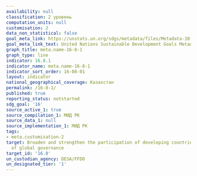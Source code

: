 ```yaml
---
availability: null
classification: 2 уровень
computation_units: null
customisation: 2
data_non_statistical: false
goal_meta_link: https://unstats.un.org/sdgs/metadata/files/Metadata-10-06-01.pdf
goal_meta_link_text: United Nations Sustainable Development Goals Metadata (pdf 1361kB)
graph_title: meta.name-16-8-1
graph_type: line
indicator: 16.8.1
indicator_name: meta.name-16-8-1
indicator_sort_order: 16-08-01
layout: indicator
national_geographical_coverage: Казахстан
permalink: /16-8-1/
published: true
reporting_status: notstarted
sdg_goal: '16'
source_active_1: true
source_compilation_1: МИД РК
source_data_1: null
source_implementation_1: МИД РК
tags:
- meta.customisation-2
target: Broaden and strengthen the participation of developing countries in the institutions
  of global governance
target_id: '16.8'
un_custodian_agency: DESA/FFDO
un_designated_tier: '1'
---
```


